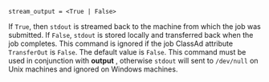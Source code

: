     stream_output = <True | False>

If `True`, then `stdout` is streamed back to the machine from which the
job was submitted. If `False`, `stdout` is stored locally and
transferred back when the job completes. This command is ignored if the
job ClassAd attribute `TransferOut` is `False`. The default value is
`False`. This command must be used in conjunction with **output** ,
otherwise `stdout` will sent to `/dev/null` on Unix machines and ignored
on Windows machines.
